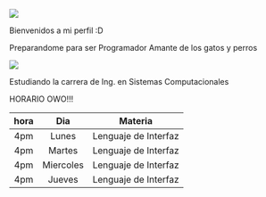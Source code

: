 ![](https://images.cooltext.com/5616732.png)

Bienvenidos a mi perfil :D

Preparandome para ser Programador
Amante de los gatos y perros

![](https://images.cooltext.com/5616734.gif)

Estudiando la carrera de Ing. en Sistemas Computacionales

HORARIO OWO!!!

| hora |    Dia    |        Materia       |
|:----:|:---------:|:--------------------:|
|  4pm |   Lunes   | Lenguaje de Interfaz |
|  4pm |   Martes  | Lenguaje de Interfaz |
|  4pm | Miercoles | Lenguaje de Interfaz |
| 4pm  |   Jueves  | Lenguaje de Interfaz |
